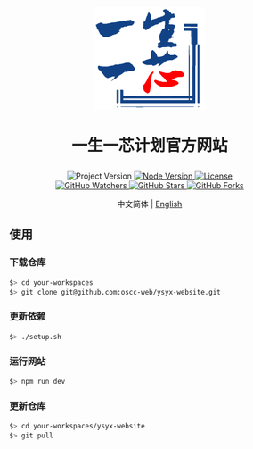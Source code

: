 <p align="center">
    <img alt="Logo" src="https://github.com/oscc-web/ysyx-website-resources/blob/main/images/logo/logo.png" width="200">
</p>

<h1>
    <p align="center">一生一芯计划官方网站</p>
</h1>

<p align="center">
    <a title="Project Version">
        <img alt="Project Version" src="https://img.shields.io/badge/version-1.0.0-brightgreen" />
    </a>
    <a title="Node Version" target="_blank" href="https://nodejs.org">
        <img alt="Node Version" src="https://img.shields.io/badge/Node-%3E%3D16.19.1-blue" />
    </a>
    <a title="License" target="_blank" href="https://github.com/oscc-web/ysyx-website/blob/master/LICENSE">
        <img alt="License" src="https://img.shields.io/github/license/oscc-web/ysyx-website.svg" />
    </a>
    <br/>
    <a title="GitHub Watchers" target="_blank" href="https://github.com/oscc-web/ysyx-website/watchers">
        <img alt="GitHub Watchers" src="https://img.shields.io/github/watchers/oscc-web/ysyx-website.svg?label=Watchers&style=social" />
    </a>
    <a title="GitHub Stars" target="_blank" href="https://github.com/oscc-web/ysyx-website/stargazers">
        <img alt="GitHub Stars" src="https://img.shields.io/github/stars/oscc-web/ysyx-website.svg?label=Stars&style=social" />
    </a>
    <a title="GitHub Forks" target="_blank" href="https://github.com/oscc-web/ysyx-website/network/members">
        <img alt="GitHub Forks" src="https://img.shields.io/github/forks/oscc-web/ysyx-website.svg?label=Forks&style=social" />
    </a>
</p>

<p align="center">中文简体 | <a title="English" href="README.md">English</a></p>

## 使用

### 下载仓库

```sh
$> cd your-workspaces
$> git clone git@github.com:oscc-web/ysyx-website.git
```

### 更新依赖

```sh
$> ./setup.sh
```

### 运行网站

```sh
$> npm run dev
```

### 更新仓库

```sh
$> cd your-workspaces/ysyx-website
$> git pull
```
